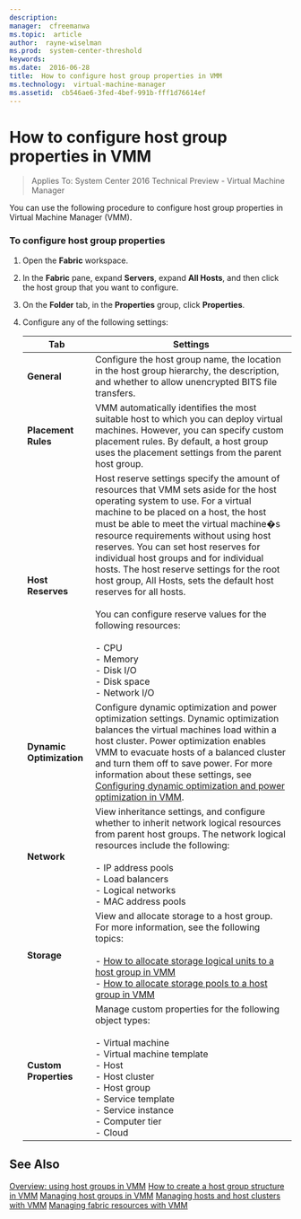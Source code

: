 ```yaml
---
description:  
manager:  cfreemanwa
ms.topic:  article
author:  rayne-wiselman
ms.prod:  system-center-threshold
keywords:  
ms.date:  2016-06-28
title:  How to configure host group properties in VMM
ms.technology:  virtual-machine-manager
ms.assetid:  cb546ae6-3fed-4bef-991b-fff1d76614ef
---
```


# How to configure host group properties in VMM

>Applies To: System Center 2016 Technical Preview - Virtual Machine Manager

You can use the following procedure to configure host group properties in Virtual Machine Manager (VMM).

### To configure host group properties

1.  Open the **Fabric** workspace.

2.  In the **Fabric** pane, expand **Servers**, expand **All Hosts**, and then click the host group that you want to configure.

3.  On the **Folder** tab, in the **Properties** group, click **Properties**.

4.  Configure any of the following settings:

    |Tab|Settings|
    |-------|------------|
    |**General**|Configure the host group name, the location in the host group hierarchy, the description, and whether to allow unencrypted BITS file transfers.|
    |**Placement Rules**|VMM automatically identifies the most suitable host to which you can deploy virtual machines. However, you can specify custom placement rules. By default, a host group uses the placement settings from the parent host group.|
    |**Host Reserves**|Host reserve settings specify the amount of resources that VMM sets aside for the host operating system to use. For a virtual machine to be placed on a host, the host must be able to meet the virtual machine�s resource requirements without using host reserves. You can set host reserves for individual host groups and for individual hosts. The host reserve settings for the root host group, All Hosts, sets the default host reserves for all hosts.<br /><br />You can configure reserve values for the following resources:<br /><br />-   CPU<br />-   Memory<br />-   Disk I/O<br />-   Disk space<br />-   Network I/O|
    |**Dynamic Optimization**|Configure dynamic optimization and power optimization settings. Dynamic optimization balances the virtual machines load within a host cluster. Power optimization enables VMM to evacuate hosts of a balanced cluster and turn them off to save power. For more information about these settings, see [Configuring dynamic optimization and power optimization in VMM](Configuring-dynamic-optimization-and-power-optimization-in-VMM.md).|
    |**Network**|View inheritance settings, and configure whether to inherit network logical resources from parent host groups. The network logical resources include the following:<br /><br />-   IP address pools<br />-   Load balancers<br />-   Logical networks<br />-   MAC address pools|
    |**Storage**|View and allocate storage to a host group. For more information, see the following topics:<br /><br />-   [How to allocate storage logical units to a host group in VMM](How-to-allocate-storage-logical-units-to-a-host-group-in-VMM.md)<br />-   [How to allocate storage pools to a host group in VMM](How-to-allocate-storage-pools-to-a-host-group-in-VMM.md)|
    |**Custom Properties**|Manage custom properties for the following object types:<br /><br />-   Virtual machine<br />-   Virtual machine template<br />-   Host<br />-   Host cluster<br />-   Host group<br />-   Service template<br />-   Service instance<br />-   Computer tier<br />-   Cloud|

## See Also
[Overview: using host groups in VMM](Overview--using-host-groups-in-VMM.md)
[How to create a host group structure in VMM](How-to-create-a-host-group-structure-in-VMM.md)
[Managing host groups in VMM](Managing-host-groups-in-VMM.md)
[Managing hosts and host clusters with VMM](Managing-hosts-and-host-clusters-with-VMM.md)
[Managing fabric resources with VMM](Managing-fabric-resources-with-VMM.md)



